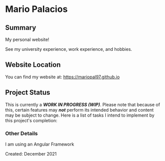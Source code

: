 # Mario Palacios

## Summary
My personal website!

See my university experience, work experience, and hobbies.  

## Website Location
You can find my website at: https://mariopal97.github.io

## Project Status
This is currently a ***WORK IN PROGRESS (WIP)***. Please note that because of this, certain features may ***not*** perform its intended behavior and content may be subject to change. Here is a list of tasks I intend to implement by this project's completion:

### Other Details
I am using an Angular Framework

Created: December 2021
